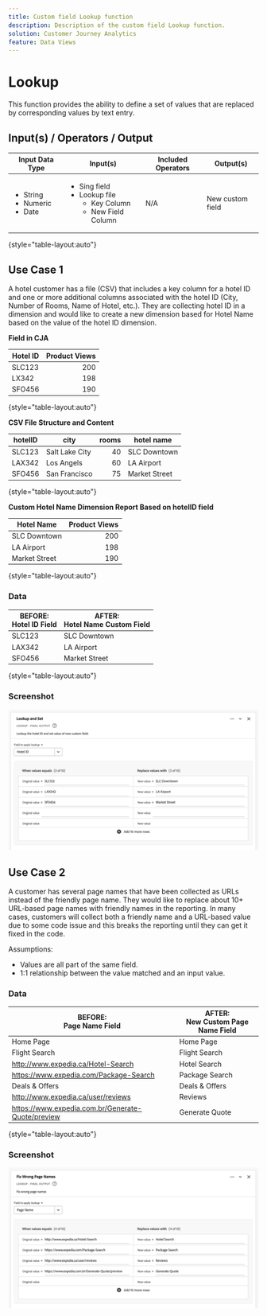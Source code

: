 ```yaml
---
title: Custom field Lookup function
description: Description of the custom field Lookup function.
solution: Customer Journey Analytics
feature: Data Views
---
```


# Lookup

This function provides the ability to define a set of values that are replaced by corresponding values by text entry.

## Input(s) / Operators / Output

| Input Data Type | Input(s) | Included Operators | Output(s) |
|---|---|---|---|
| <ul><li>String</li><li>Numeric</li><li>Date</li></ul> | <ul><li>Sing field</li><li>Lookup file<ul><li>Key Column</li><li>New Field Column</li></ul></li></ul> | <p>N/A</p> | <p>New custom field</p> |

{style="table-layout:auto"}

## Use Case 1

A hotel customer has a file (CSV) that includes a key column for a hotel ID and one or more additional columns associated with the hotel ID (City, Number of Rooms, Name of Hotel, etc.).
They are collecting hotel ID in a dimension and would like to create a new dimension based for Hotel Name based on the value of the hotel ID dimension.

**Field in CJA**

| Hotel ID | Product Views |
|---|---:|
| SLC123 | 200 |
| LX342 | 198 |
| SFO456 | 190 |

{style="table-layout:auto"}

**CSV File Structure and Content**

| hotelID | city | rooms | hotel name |
|---|---|---:|---|
| SLC123 | Salt Lake City | 40 | SLC Downtown |
| LAX342 | Los Angels | 60 | LA Airport |
| SFO456 | San Francisco | 75 | Market Street |

{style="table-layout:auto"}

**Custom Hotel Name Dimension Report Based on hotelID field**

| Hotel Name | Product Views |
|----|----:|
| SLC Downtown | 200 |
| LA Airport | 198 |
| Market Street | 190 |

{style="table-layout:auto"}

### Data

| BEFORE:<br/>Hotel ID Field | AFTER:<br/>Hotel Name Custom Field
|----|----|
| SLC123 | SLC Downtown |
| LAX342 | LA Airport |
| SFO456 | Market Street |

{style="table-layout:auto"}

### Screenshot

![Lookup 1](../assets/lookup-1.png)


## Use Case 2

A customer has several page names that have been collected as URLs instead of the friendly page name. They would like to replace about 10+ URL-based page names with friendly names in the reporting. In many cases, customers will collect both a friendly name and a URL-based value due to some code issue and this breaks the reporting until they can get it fixed in the code.

Assumptions: 

- Values are all part of the same field.
- 1:1 relationship between the value matched and an input value.

### Data

| BEFORE:<br/>Page Name Field | AFTER:<br/>New Custom Page Name Field |
|---|---|
| Home Page | Home Page |
| Flight Search | Flight Search |
| <http://www.expedia.ca/Hotel-Search> | Hotel Search |
| <https://www.expedia.com/Package-Search> | Package Search |
| Deals & Offers | Deals & Offers |
| <http://www.expedia.ca/user/reviews> | Reviews |
| <https://www.expedia.com.br/Generate-Quote/preview> | Generate Quote |

{style="table-layout:auto"}

### Screenshot

![Lookup 2](../assets/lookup-2.png)

